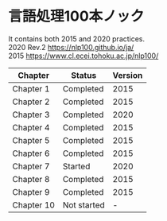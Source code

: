 # 言語処理100本ノック

It contains both 2015 and 2020 practices.<br>
2020 Rev.2 https://nlp100.github.io/ja/<br>
2015 https://www.cl.ecei.tohoku.ac.jp/nlp100/<br>

| Chapter | Status | Version |
| ---- | ---- | ---- | 
| Chapter 1 | Completed | 2015 |
| Chapter 2 | Completed | 2015 |
| Chapter 3 | Completed | 2020 |
| Chapter 4 | Completed | 2015 |
| Chapter 5 | Completed | 2015 |
| Chapter 6 | Completed | 2015 |
| Chapter 7 | Started | 2020 |
| Chapter 8 | Completed | 2015 |
| Chapter 9 | Completed | 2015 |
| Chapter 10 | Not started | - |
